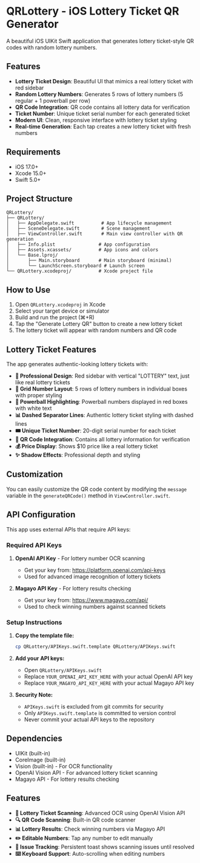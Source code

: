 # QRLottery - iOS Lottery Ticket QR Generator

A beautiful iOS UIKit Swift application that generates lottery ticket-style QR codes with random lottery numbers.

## Features

- **Lottery Ticket Design**: Beautiful UI that mimics a real lottery ticket with red sidebar
- **Random Lottery Numbers**: Generates 5 rows of lottery numbers (5 regular + 1 powerball per row)
- **QR Code Integration**: QR code contains all lottery data for verification
- **Ticket Number**: Unique ticket serial number for each generated ticket
- **Modern UI**: Clean, responsive interface with lottery ticket styling
- **Real-time Generation**: Each tap creates a new lottery ticket with fresh numbers

## Requirements

- iOS 17.0+
- Xcode 15.0+
- Swift 5.0+

## Project Structure

```
QRLottery/
├── QRLottery/
│   ├── AppDelegate.swift          # App lifecycle management
│   ├── SceneDelegate.swift        # Scene management
│   ├── ViewController.swift       # Main view controller with QR generation
│   ├── Info.plist                # App configuration
│   ├── Assets.xcassets/          # App icons and colors
│   └── Base.lproj/
│       ├── Main.storyboard       # Main storyboard (minimal)
│       └── LaunchScreen.storyboard # Launch screen
└── QRLottery.xcodeproj/          # Xcode project file
```

## How to Use

1. Open `QRLottery.xcodeproj` in Xcode
2. Select your target device or simulator
3. Build and run the project (⌘+R)
4. Tap the "Generate Lottery QR" button to create a new lottery ticket
5. The lottery ticket will appear with random numbers and QR code

## Lottery Ticket Features

The app generates authentic-looking lottery tickets with:
- **🎫 Professional Design**: Red sidebar with vertical "LOTTERY" text, just like real lottery tickets
- **🎲 Grid Number Layout**: 5 rows of lottery numbers in individual boxes with proper styling
- **🔴 Powerball Highlighting**: Powerball numbers displayed in red boxes with white text
- **📊 Dashed Separator Lines**: Authentic lottery ticket styling with dashed lines
- **🎟️ Unique Ticket Number**: 20-digit serial number for each ticket
- **📱 QR Code Integration**: Contains all lottery information for verification
- **💰 Price Display**: Shows $10 price like a real lottery ticket
- **✨ Shadow Effects**: Professional depth and styling

## Customization

You can easily customize the QR code content by modifying the `message` variable in the `generateQRCode()` method in `ViewController.swift`.

## API Configuration

This app uses external APIs that require API keys:

### Required API Keys

1. **OpenAI API Key** - For lottery number OCR scanning
   - Get your key from: https://platform.openai.com/api-keys
   - Used for advanced image recognition of lottery tickets

2. **Magayo API Key** - For lottery results checking
   - Get your key from: https://www.magayo.com/api/
   - Used to check winning numbers against scanned tickets

### Setup Instructions

1. **Copy the template file:**
   ```bash
   cp QRLottery/APIKeys.swift.template QRLottery/APIKeys.swift
   ```

2. **Add your API keys:**
   - Open `QRLottery/APIKeys.swift`
   - Replace `YOUR_OPENAI_API_KEY_HERE` with your actual OpenAI API key
   - Replace `YOUR_MAGAYO_API_KEY_HERE` with your actual Magayo API key

3. **Security Note:**
   - `APIKeys.swift` is excluded from git commits for security
   - Only `APIKeys.swift.template` is committed to version control
   - Never commit your actual API keys to the repository

## Dependencies

- UIKit (built-in)
- CoreImage (built-in)
- Vision (built-in) - For OCR functionality
- OpenAI Vision API - For advanced lottery ticket scanning
- Magayo API - For lottery results checking

## Features

- **🎫 Lottery Ticket Scanning**: Advanced OCR using OpenAI Vision API
- **🔍 QR Code Scanning**: Built-in QR code scanner
- **📊 Lottery Results**: Check winning numbers via Magayo API
- **✏️ Editable Numbers**: Tap any number to edit manually
- **🍞 Issue Tracking**: Persistent toast shows scanning issues until resolved
- **⌨️ Keyboard Support**: Auto-scrolling when editing numbers
